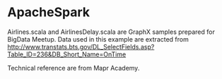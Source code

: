 # ApacheSpark
Airlines.scala and AirlinesDelay.scala are GraphX samples prepared for BigData Meetup.
Data used in this example are extracted from http://www.transtats.bts.gov/DL_SelectFields.asp?Table_ID=236&DB_Short_Name=OnTime

Technical reference are from Mapr Academy.
